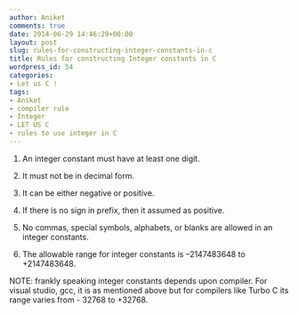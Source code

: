 ```yaml
---
author: Aniket
comments: true
date: 2014-06-29 14:46:29+00:00
layout: post
slug: rules-for-constructing-integer-constants-in-c
title: Rules for constructing Integer constants in C
wordpress_id: 54
categories:
- Let us C !
tags:
- Aniket
- compiler rule
- Integer
- LET US C
- rules to use integer in C
---
```


1. An integer constant must have at least one digit.  

2. It must not be in decimal form.  

3. It can be either negative or positive.  

4. If there is no sign in prefix, then it assumed as positive.  

5. No commas, special symbols, alphabets, or blanks are allowed in an integer constants.  

6. The allowable range for integer constants is –2147483648 to +2147483648. 

NOTE: frankly speaking integer constants depends upon compiler. For visual studio, gcc, it is as mentioned above but for compilers like Turbo C its range varies from - 32768 to +32768.

